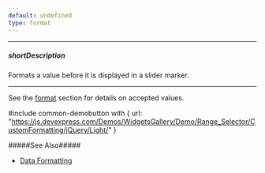 ```yaml
---
default: undefined
type: format
---
```

---
##### shortDescription
Formats a value before it is displayed in a slider marker.

---
See the [format](/api-reference/50%20Common/Object%20Structures/format '/Documentation/ApiReference/Common/Object_Structures/format/') section for details on accepted values. 

#include common-demobutton with {
    url: "https://js.devexpress.com/Demos/WidgetsGallery/Demo/Range_Selector/CustomFormatting/jQuery/Light/"
}

#####See Also#####
- [Data Formatting](/Documentation/Guide/Widgets/Common/Data_Visualization_Widgets/Data_Formatting/#Data_Formatting)
